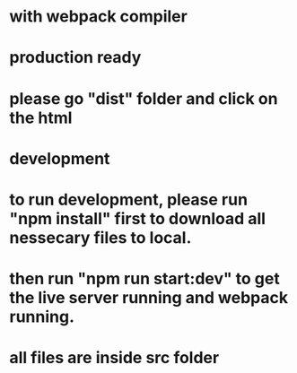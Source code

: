 # with webpack compiler

# production ready
# please go "dist" folder and click on the html

# development
# to run development, please run "npm install" first to download all nessecary files to local.
# then run "npm run start:dev" to get the live server running and webpack running.
# all files are inside src folder
 
